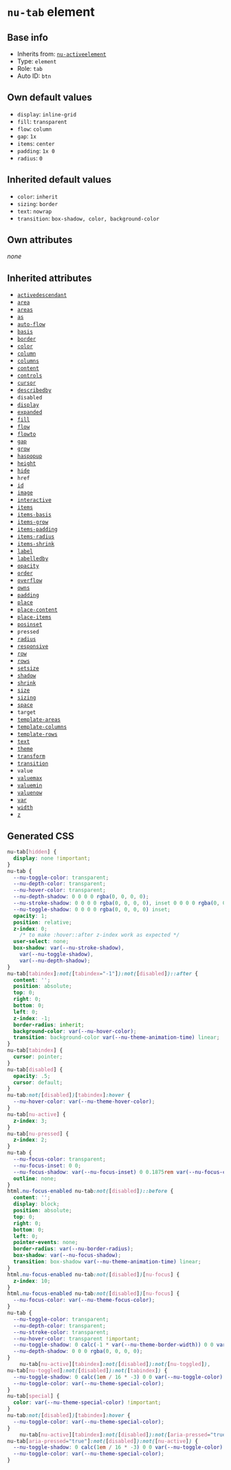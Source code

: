 # `nu-tab` element

## Base info
* Inherits from: [`nu-activeelement`](./nu-activeelement.md)
* Type: `element`
* Role: `tab`
* Auto ID: `btn`


## Own default values
* `display`: `inline-grid`
* `fill`: `transparent`
* `flow`: `column`
* `gap`: `1x`
* `items`: `center`
* `padding`: `1x 0`
* `radius`: `0`

## Inherited default values
* `color`: `inherit`
* `sizing`: `border`
* `text`: `nowrap`
* `transition`: `box-shadow, color, background-color`


## Own attributes
*none*


## Inherited attributes
* [`activedescendant`](../attributes/activedescendant.md)
* [`area`](../attributes/area.md)
* [`areas`](../attributes/areas.md)
* [`as`](../attributes/as.md)
* [`auto-flow`](../attributes/auto-flow.md)
* [`basis`](../attributes/basis.md)
* [`border`](../attributes/border.md)
* [`color`](../attributes/color.md)
* [`column`](../attributes/column.md)
* [`columns`](../attributes/columns.md)
* [`content`](../attributes/content.md)
* [`controls`](../attributes/controls.md)
* [`cursor`](../attributes/cursor.md)
* [`describedby`](../attributes/describedby.md)
* `disabled`
* [`display`](../attributes/display.md)
* [`expanded`](../attributes/expanded.md)
* [`fill`](../attributes/fill.md)
* [`flow`](../attributes/flow.md)
* [`flowto`](../attributes/flowto.md)
* [`gap`](../attributes/gap.md)
* [`grow`](../attributes/grow.md)
* [`haspopup`](../attributes/haspopup.md)
* [`height`](../attributes/height.md)
* [`hide`](../attributes/hide.md)
* `href`
* [`id`](../attributes/id.md)
* [`image`](../attributes/image.md)
* [`interactive`](../attributes/interactive.md)
* [`items`](../attributes/items.md)
* [`items-basis`](../attributes/items-basis.md)
* [`items-grow`](../attributes/items-grow.md)
* [`items-padding`](../attributes/items-padding.md)
* [`items-radius`](../attributes/items-radius.md)
* [`items-shrink`](../attributes/items-shrink.md)
* [`label`](../attributes/label.md)
* [`labelledby`](../attributes/labelledby.md)
* [`opacity`](../attributes/opacity.md)
* [`order`](../attributes/order.md)
* [`overflow`](../attributes/overflow.md)
* [`owns`](../attributes/owns.md)
* [`padding`](../attributes/padding.md)
* [`place`](../attributes/place.md)
* [`place-content`](../attributes/place-content.md)
* [`place-items`](../attributes/place-items.md)
* [`posinset`](../attributes/posinset.md)
* `pressed`
* [`radius`](../attributes/radius.md)
* [`responsive`](../attributes/responsive.md)
* [`row`](../attributes/row.md)
* [`rows`](../attributes/rows.md)
* [`setsize`](../attributes/setsize.md)
* [`shadow`](../attributes/shadow.md)
* [`shrink`](../attributes/shrink.md)
* [`size`](../attributes/size.md)
* [`sizing`](../attributes/sizing.md)
* [`space`](../attributes/space.md)
* `target`
* [`template-areas`](../attributes/template-areas.md)
* [`template-columns`](../attributes/template-columns.md)
* [`template-rows`](../attributes/template-rows.md)
* [`text`](../attributes/text.md)
* [`theme`](../attributes/theme.md)
* [`transform`](../attributes/transform.md)
* [`transition`](../attributes/transition.md)
* `value`
* [`valuemax`](../attributes/valuemax.md)
* [`valuemin`](../attributes/valuemin.md)
* [`valuenow`](../attributes/valuenow.md)
* [`var`](../attributes/var.md)
* [`width`](../attributes/width.md)
* [`z`](../attributes/z.md)

## Generated CSS
```css
nu-tab[hidden] {
  display: none !important;
}
nu-tab {
  --nu-toggle-color: transparent;
  --nu-depth-color: transparent;
  --nu-hover-color: transparent;
  --nu-depth-shadow: 0 0 0 0 rgba(0, 0, 0, 0);
  --nu-stroke-shadow: 0 0 0 0 rgba(0, 0, 0, 0), inset 0 0 0 0 rgba(0, 0, 0, 0);
  --nu-toggle-shadow: 0 0 0 0 rgba(0, 0, 0, 0) inset;
  opacity: 1;
  position: relative;
  z-index: 0;
    /* to make :hover::after z-index work as expected */
  user-select: none;
  box-shadow: var(--nu-stroke-shadow),
    var(--nu-toggle-shadow),
    var(--nu-depth-shadow);
}
nu-tab[tabindex]:not([tabindex="-1"]):not([disabled])::after {
  content: '';
  position: absolute;
  top: 0;
  right: 0;
  bottom: 0;
  left: 0;
  z-index: -1;
  border-radius: inherit;
  background-color: var(--nu-hover-color);
  transition: background-color var(--nu-theme-animation-time) linear;
}
nu-tab[tabindex] {
  cursor: pointer;
}
nu-tab[disabled] {
  opacity: .5;
  cursor: default;
}
nu-tab:not([disabled])[tabindex]:hover {
  --nu-hover-color: var(--nu-theme-hover-color);
}
nu-tab[nu-active] {
  z-index: 3;
}
nu-tab[nu-pressed] {
  z-index: 2;
}
nu-tab {
  --nu-focus-color: transparent;
  --nu-focus-inset: 0 0;
  --nu-focus-shadow: var(--nu-focus-inset) 0 0.1875rem var(--nu-focus-color);
  outline: none;
}
html.nu-focus-enabled nu-tab:not([disabled])::before {
  content: '';
  display: block;
  position: absolute;
  top: 0;
  right: 0;
  bottom: 0;
  left: 0;
  pointer-events: none;
  border-radius: var(--nu-border-radius);
  box-shadow: var(--nu-focus-shadow);
  transition: box-shadow var(--nu-theme-animation-time) linear;
}
html.nu-focus-enabled nu-tab:not([disabled])[nu-focus] {
  z-index: 10;
}
html.nu-focus-enabled nu-tab:not([disabled])[nu-focus] {
  --nu-focus-color: var(--nu-theme-focus-color);
}
nu-tab {
  --nu-toggle-color: transparent;
  --nu-depth-color: transparent;
  --nu-stroke-color: transparent;
  --nu-hover-color: transparent !important;
  --nu-toggle-shadow: 0 calc(-1 * var(--nu-theme-border-width)) 0 0 var(--nu-toggle-color) inset;
  --nu-depth-shadow: 0 0 0 rgba(0, 0, 0, 0);
}
    nu-tab[nu-active][tabindex]:not([disabled]):not([nu-toggled]),
nu-tab[nu-toggled]:not([disabled]):not([tabindex]) {
  --nu-toggle-shadow: 0 calc(1em / 16 * -3) 0 0 var(--nu-toggle-color) inset;
  --nu-toggle-color: var(--nu-theme-special-color);
}
nu-tab[special] {
  color: var(--nu-theme-special-color) !important;
}
nu-tab:not([disabled])[tabindex]:hover {
  --nu-toggle-color: var(--nu-theme-special-color);
}
    nu-tab[nu-active][tabindex]:not([disabled]):not([aria-pressed="true"]),
nu-tab[aria-pressed="true"]:not([disabled]):not([nu-active]) {
  --nu-toggle-shadow: 0 calc(1em / 16 * -3) 0 0 var(--nu-toggle-color) inset;
  --nu-toggle-color: var(--nu-theme-special-color);
}
```
